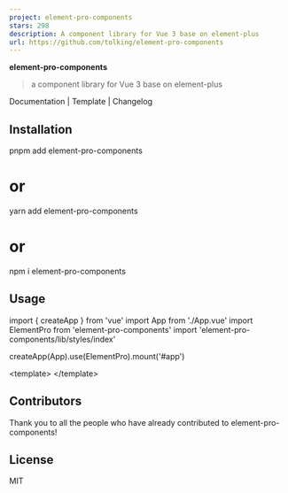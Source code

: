 ```yaml
---
project: element-pro-components
stars: 298
description: A component library for Vue 3 base on element-plus
url: https://github.com/tolking/element-pro-components
---
```


**element-pro-components**

> a component library for Vue 3 base on element-plus

Documentation | Template | Changelog

Installation
------------

pnpm add element-pro-components
# or
yarn add element-pro-components
# or
npm i element-pro-components

Usage
-----

import { createApp } from 'vue'
import App from './App.vue'
import ElementPro from 'element-pro-components'
import 'element-pro-components/lib/styles/index'

createApp(App).use(ElementPro).mount('#app')

<template\>
  <pro-layout />
</template\>

Contributors
------------

Thank you to all the people who have already contributed to element-pro-components!

License
-------

MIT
